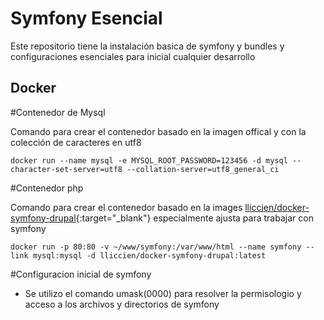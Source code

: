 Symfony Esencial
================

Este repositorio tiene la instalación basica de symfony y bundles y configuraciones esenciales para inicial cualquier desarrollo

Docker
------

#Contenedor de Mysql

Comando para crear el contenedor basado en la imagen offical y con la colección de caracteres en utf8

    docker run --name mysql -e MYSQL_ROOT_PASSWORD=123456 -d mysql --character-set-server=utf8 --collation-server=utf8_general_ci

#Contenedor php

Comando para crear el contenedor basado en la images [lliccien/docker-symfony-drupal](https://github.com/lliccien/Docker-Symfony-Drupal){:target="_blank"} especialmente ajusta para trabajar con symfony

    docker run -p 80:80 -v ~/www/symfony:/var/www/html --name symfony --link mysql:mysql -d lliccien/docker-symfony-drupal:latest 



#Configuracion inicial de symfony

* Se utilizo el comando umask(0000) para resolver la permisologio y acceso a los archivos y directorios de symfony

    